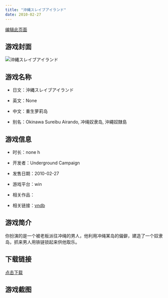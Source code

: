 ```yaml
---
title: "沖縄スレイブアイランド"
date: 2010-02-27
---
```

[编辑此页面](https://github.com/ACG-3/ADV3-source/blob/main/source/_posts/games/%E6%B2%96%E7%B8%84%E3%82%B9%E3%83%AC%E3%82%A4%E3%83%96%E3%82%A2%E3%82%A4%E3%83%A9%E3%83%B3%E3%83%89.md)

## 游戏封面

![沖縄スレイブアイランド](https%3A//pan.timero.xyz/onedrive/img_lib_001/%E6%B2%96%E7%B8%84%E3%82%B9%E3%83%AC%E3%82%A4%E3%83%96%E3%82%A2%E3%82%A4%E3%83%A9%E3%83%B3%E3%83%89_cover.avif)


## 游戏名称

- 日文：沖縄スレイブアイランド
- 英文：None
- 中文：重生萝莉岛

- 别名：Okinawa Sureibu Airando, 冲绳奴隶岛, 沖繩奴隸島


## 游戏信息

- 时长：none h
- 开发者：Underground Campaign
- 发售日期：2010-02-27
- 游戏平台：win
- 相关作品：

- 相关链接：[vndb](https://vndb.org/v7691)


## 游戏简介

你扮演的是一个被老板派往冲绳的男人，他利用冲绳某岛的偏僻，建造了一个奴隶岛，抓来男人用铁链锁起来供他取乐。


## 下载链接

[点击下载](https://pan.timero.xyz/onedrive/adv_lib_001/%E6%B2%96%E7%B8%84%E3%82%B9%E3%83%AC%E3%82%A4%E3%83%96%E3%82%A2%E3%82%A4%E3%83%A9%E3%83%B3%E3%83%89)


## 游戏截图


